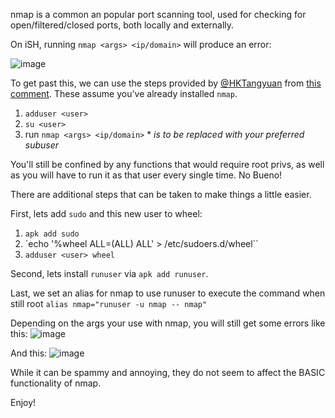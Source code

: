 nmap is a common an popular port scanning tool, used for checking for open/filtered/closed ports, both locally and externally.

On iSH, running `nmap <args> <ip/domain>` will produce an error:

![image](https://github.com/ish-app/ish/assets/34378390/e39fa36f-8021-4873-add2-a0cdb4dd1328)

To get past this, we can use the steps provided by [@HKTangyuan](https://github.com/HKTangyuan) from [this comment](https://github.com/ish-app/ish/issues/166#issuecomment-1454923663). These assume you've already installed `nmap`.

1. `adduser <user>`
2. `su <user>`
3. run `nmap <args> <ip/domain>`
*_<user> is to be replaced with your preferred subuser_

You'll still be confined by any functions that would require root privs, as well as you will have to run it as that user every single time. No Bueno!

There are additional steps that can be taken to make things a little easier.

First, lets add `sudo` and this new user to wheel:
1. `apk add sudo`
2. `echo '%wheel ALL=(ALL) ALL' > /etc/sudoers.d/wheel``
3. `adduser <user> wheel`

Second, lets install `runuser` via `apk add runuser`.

Last, we set an alias for nmap to use runuser to execute the command when still root
`alias nmap="runuser -u nmap -- nmap"`

Depending on the args your use with nmap, you will still get some errors like this:
![image](https://github.com/ish-app/ish/assets/34378390/bd14c268-8a00-4a26-aba7-bd7068b7717e)

And this:
![image](https://github.com/ish-app/ish/assets/34378390/aa5af45d-d038-46d7-890d-99bc493eb3a5)

While it can be spammy and annoying, they do not seem to affect the BASIC functionality of nmap.

Enjoy!